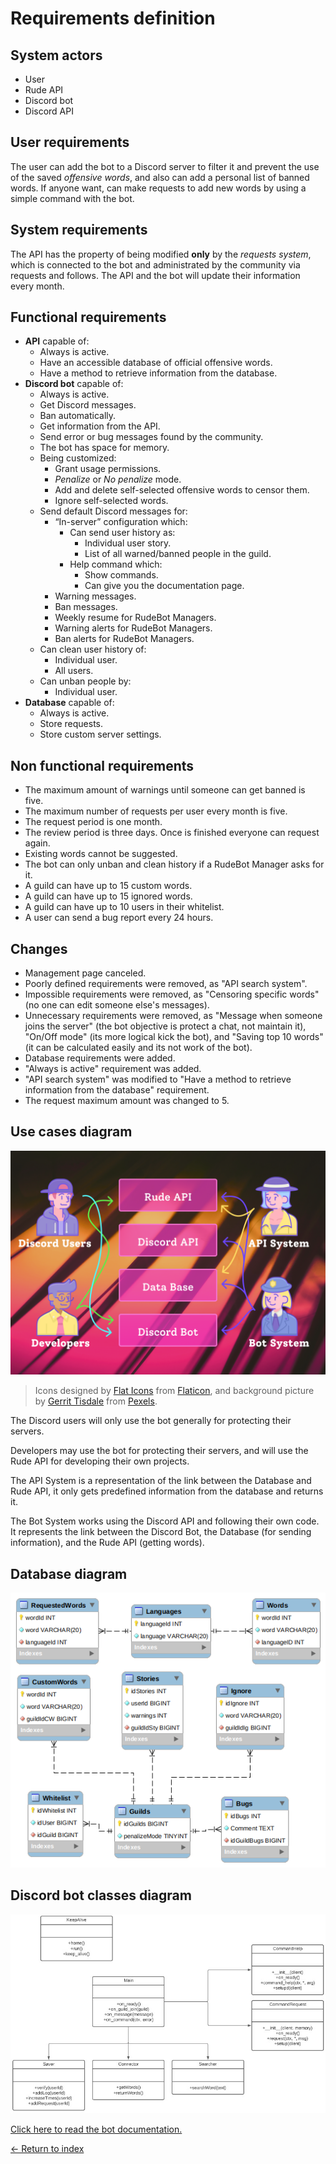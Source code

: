 # Requirements definition

## System actors

- User
- Rude API
- Discord bot
- Discord API

## User requirements

The user can add the bot to a Discord server to filter it and prevent the use of the saved _offensive words_, and also can add a personal list of banned words. If anyone want, can make requests to add new words by using a simple command with the bot.

## System requirements

The API has the property of being modified **only** by the _requests system_, which is connected to the bot and administrated by the community via requests and follows. The API and the bot will update their information every month.

## Functional requirements

- **API** capable of:
  - Always is active.
  - Have an accessible database of official offensive words.
  - Have a method to retrieve information from the database.
- **Discord bot** capable of:
  - Always is active.
  - Get Discord messages.
  - Ban automatically.
  - Get information from the API.
  - Send error or bug messages found by the community.
  - The bot has space for memory.
  - Being customized:
    - Grant usage permissions.
    - _Penalize_ or _No penalize_ mode.
    - Add and delete self-selected offensive words to censor them.
    - Ignore self-selected words.
  - Send default Discord messages for:
    - “In-server” configuration which:
      - Can send user history as:
        - Individual user story.
        - List of all warned/banned people in the guild.
      - Help command which:
        - Show commands.
        - Can give you the documentation page.
    - Warning messages.
    - Ban messages.
    - Weekly resume for RudeBot Managers.
    - Warning alerts for RudeBot Managers.
    - Ban alerts for RudeBot Managers.
  - Can clean user history of:
    - Individual user.
    - All users.
  - Can unban people by:
    - Individual user.
- **Database** capable of:
  - Always is active.
  - Store requests.
  - Store custom server settings.

## Non functional requirements

- The maximum amount of warnings until someone can get banned is five.
- The maximum number of requests per user every month is five.
- The request period is one month.
- The review period is three days. Once is finished everyone can request again.
- Existing words cannot be suggested.
- The bot can only unban and clean history if a RudeBot Manager asks for it.
- A guild can have up to 15 custom words.
- A guild can have up to 15 ignored words.
- A guild can have up to 10 users in their whitelist.
- A user can send a bug report every 24 hours.

## Changes

- Management page canceled.
- Poorly defined requirements were removed, as "API search system".
- Impossible requirements were removed, as "Censoring specific words" (no one can edit someone else's messages).
- Unnecessary requirements were removed, as "Message when someone joins the server" (the bot objective is protect a chat, not maintain it), "On/Off mode" (its more logical kick the bot), and "Saving top 10 words" (it can be calculated easily and its not work of the bot).
- Database requirements were added.
- "Always is active" requirement was added.
- "API search system" was modified to "Have a method to retrieve information from the database" requirement.
- The request maximum amount was changed to 5.

## Use cases diagram

<img src="../Resources/UseCasesDiagram.png" alt="Use cases diagram">

> Icons designed by [Flat Icons](https://www.flaticon.es/autores/flat-icons) from [Flaticon](https://www.flaticon.es/), and background picture by [Gerrit Tisdale](https://www.pexels.com/es-es/foto/luces-de-neon-rosadas-y-amarillas-en-una-habitacion-oscura-3864610/) from [Pexels](https://www.pexels.com/es-es/).

The Discord users will only use the bot generally for protecting their servers.

Developers may use the bot for protecting their servers, and will use the Rude API for developing their own projects.

The API System is a representation of the link between the Database and Rude API, it only gets predefined information from the database and returns it.

The Bot System works using the Discord API and following their own code. It represents the link between the Discord Bot, the Database (for sending information), and the Rude API (getting words).

## Database diagram

<img src="../Resources/Database.png" alt="Database diagram">

## Discord bot classes diagram

<img src="../Resources/Classes.jpg" alt="Classes diagram">

[Click here to read the bot documentation.](../Code/DiscordBot/RudeApiV3/README.md)

[<- Return to index](../README.md)
